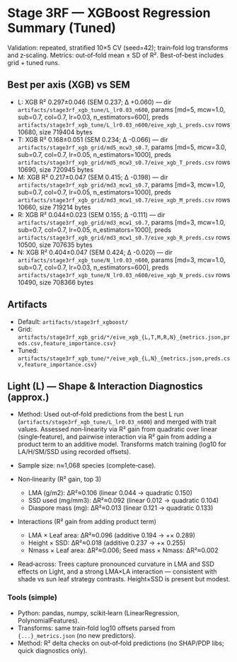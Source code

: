 # Stage 3RF — XGBoost Regression Summary (Tuned)

Validation: repeated, stratified 10×5 CV (seed=42); train‑fold log transforms and z‑scaling. Metrics: out‑of‑fold mean ± SD of R². Best-of-best includes grid + tuned runs.

## Best per axis (XGB) vs SEM
- L: XGB R² 0.297±0.046 (SEM 0.237; Δ +0.060) — dir `artifacts/stage3rf_xgb_tune/L_lr0.03_n600`, params [md=5, mcw=1.0, sub=0.7, col=0.7, lr=0.03, n_estimators=600], preds `artifacts/stage3rf_xgb_tune/L_lr0.03_n600/eive_xgb_L_preds.csv` rows 10680, size 719404 bytes
- T: XGB R² 0.168±0.051 (SEM 0.234; Δ -0.066) — dir `artifacts/stage3rf_xgb_grid/md5_mcw3_s0.7`, params [md=5, mcw=3.0, sub=0.7, col=0.7, lr=0.05, n_estimators=1000], preds `artifacts/stage3rf_xgb_grid/md5_mcw3_s0.7/eive_xgb_T_preds.csv` rows 10690, size 720945 bytes
- M: XGB R² 0.217±0.047 (SEM 0.415; Δ -0.198) — dir `artifacts/stage3rf_xgb_grid/md3_mcw1_s0.7`, params [md=3, mcw=1.0, sub=0.7, col=0.7, lr=0.05, n_estimators=1000], preds `artifacts/stage3rf_xgb_grid/md3_mcw1_s0.7/eive_xgb_M_preds.csv` rows 10660, size 719214 bytes
- R: XGB R² 0.044±0.023 (SEM 0.155; Δ -0.111) — dir `artifacts/stage3rf_xgb_grid/md3_mcw1_s0.7`, params [md=3, mcw=1.0, sub=0.7, col=0.7, lr=0.05, n_estimators=1000], preds `artifacts/stage3rf_xgb_grid/md3_mcw1_s0.7/eive_xgb_R_preds.csv` rows 10500, size 707635 bytes
- N: XGB R² 0.404±0.047 (SEM 0.424; Δ -0.020) — dir `artifacts/stage3rf_xgb_tune/N_lr0.03_n600`, params [md=3, mcw=1.0, sub=0.7, col=0.7, lr=0.03, n_estimators=600], preds `artifacts/stage3rf_xgb_tune/N_lr0.03_n600/eive_xgb_N_preds.csv` rows 10490, size 708366 bytes

## Artifacts
- Default: `artifacts/stage3rf_xgboost/`
- Grid: `artifacts/stage3rf_xgb_grid/*/eive_xgb_{L,T,M,R,N}_{metrics.json,preds.csv,feature_importance.csv}`
- Tuned: `artifacts/stage3rf_xgb_tune/*/eive_xgb_{L,N}_{metrics.json,preds.csv,feature_importance.csv}`

## Light (L) — Shape & Interaction Diagnostics (approx.)

- Method: Used out‑of‑fold predictions from the best L run (`artifacts/stage3rf_xgb_tune/L_lr0.03_n600`) and merged with trait values. Assessed non‑linearity via R² gain from quadratic over linear (single‑feature), and pairwise interaction via R² gain from adding a product term to an additive model. Transforms match training (log10 for LA/H/SM/SSD using recorded offsets).
- Sample size: n≈1,068 species (complete‑case).

- Non‑linearity (R² gain, top 3)
  - LMA (g/m2): ΔR²≈0.106 (linear 0.044 → quadratic 0.150)
  - SSD used (mg/mm3): ΔR²≈0.092 (linear 0.012 → quadratic 0.104)
  - Diaspore mass (mg): ΔR²≈0.013 (linear 0.121 → quadratic 0.133)

- Interactions (R² gain from adding product term)
  - LMA × Leaf area: ΔR²≈0.096 (additive 0.194 → +× 0.289)
  - Height × SSD: ΔR²≈0.018 (additive 0.237 → +× 0.255)
  - Nmass × Leaf area: ΔR²≈0.006; Seed mass × Nmass: ΔR²≈0.002

- Read‑across: Trees capture pronounced curvature in LMA and SSD effects on Light, and a strong LMA×LA interaction — consistent with shade vs sun leaf strategy contrasts. Height×SSD is present but modest.

### Tools (simple)
- Python: pandas, numpy, scikit‑learn (LinearRegression, PolynomialFeatures).
- Transforms: same train‑fold log10 offsets parsed from `{...}_metrics.json` (no new predictors).
- Method: R² delta checks on out‑of‑fold predictions (no SHAP/PDP libs; quick diagnostics only).
